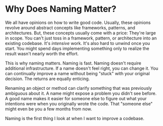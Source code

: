 # Why Does Naming Matter?

We all have opinions on how to write good code. Usually, these opinions revolve around abstract concepts like frameworks, patterns, and architectures.  But, these concepts usually come with a price: They're large in scope. You can't just toss in a framework, pattern, or architecture into an existing codebase. It's _intensive_ work. It's also hard to unwind once you start. You might spend days implementing something only to realize the result wasn't nearly worth the effort.

This is why naming matters. Naming is fast. Naming doesn't require additional infrastructure. If a name doesn't feel right, you can change it. You can continually improve a name without being "stuck" with your original decision. The returns are equally enticing.

Renaming an object or method can clarify something that was previously ambiguous about it. A name might expose a problem you didn't see before. A good name makes it easier for someone else to figure out what your intentions were when you originally wrote the code. That "someone else" might even be you a few months from now.

Naming is the first thing I look at when I want to improve a codebase. 
